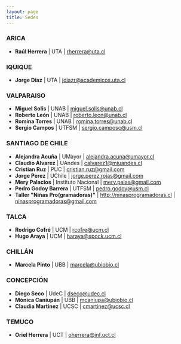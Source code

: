 ```yaml
---
layout: page
title: Sedes
---
```


### ARICA
* **Raúl Herrera** | UTA | <rherrera@uta.cl>
 
### IQUIQUE
* **Jorge Díaz** | UTA | <jdiazr@academicos.uta.cl>
 
### VALPARAISO
* **Miguel Solís** | UNAB | <miguel.solis@unab.cl>
* **Roberto León** | UNAB | <roberto.leon@unab.cl>
* **Romina Torres** | UNAB | <romina.torres@unab.cl>
* **Sergio Campos** | UTFSM | <sergio.camposc@usm.cl>
 
### SANTIAGO DE CHILE 
* **Alejandra Acuña** | UMayor |  <alejandra.acuna@umayor.cl>
* **Claudio Álvarez**  | UAndes | <calvarez1@miuandes.cl>
* **Cristian Ruz** | PUC | <cristian.ruz@gmail.com>
* **Jorge Perez** | UChile | <jorge.perez.rojas@gmail.com>
* **Mery Palacios** | Instituto Nacional | <mery.palas@gmail.com>
* **Pedro Godoy Barrera** | UTFSM | <pedro.godoy@usm.cl>
* **Taller "Niñas Pro(gramadoras)"** | <http://ninasprogramadoras.cl> | <ninasprogramadoras@gmail.com>
 
### TALCA
* **Rodrigo Cofré** | UCM | <rcofre@ucm.cl>
* **Hugo Araya** | UCM | <haraya@spock.ucm.cl>
 
### CHILLÁN
* **Marcela Pinto** | UBB | <marcela@ubiobio.cl>
 
### CONCEPCIÓN
* **Diego Seco** | UdeC | <dseco@udec.cl>
* **Mónica Caniupán** | UBB | <mcaniupa@ubiobio.cl>
* **Claudia Martínez** | UCSC | <cmartinez@ucsc.cl>
 
### TEMUCO
* **Oriel Herrera** | UCT | <oherrera@inf.uct.cl>

